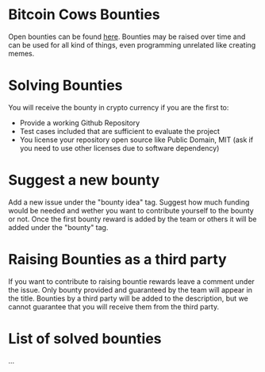 # Bitcoin Cows Bounties

Open bounties can be found [here](https://github.com/bitcoincows/bounties/issues). Bounties may be raised over time and can be used for all kind of things, even programming unrelated like creating memes.

# Solving Bounties
You will receive the bounty in crypto currency if you are the first to:
- Provide a working Github Repository
- Test cases included that are sufficient to evaluate the project
- You license your repository open source like Public Domain, MIT (ask if you need to use other licenses due to software dependency)

# Suggest a new bounty
Add a new issue under the "bounty idea" tag. Suggest how much funding would be needed and wether you want to contribute yourself to the bounty or not. Once the first bounty reward is added by the team or others it will be added under the "bounty" tag.

# Raising Bounties as a third party
If you want to contribute to raising bountie rewards leave a comment under the issue. Only bounty provided and guaranteed by the team will appear in the title. Bounties by a third party will be added to the description, but we cannot guarantee that you will receive them from the third party.

# List of solved bounties
...
